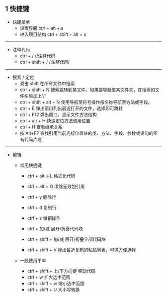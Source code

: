 ## 1 快捷键

- 快捷菜单
  - 设置界面 ctrl + alt + s
  - 进入项目结构 ctrl + shift + alt + s

***

- 注释代码
  - ctrl + /     //注释代码
  - ctrl + shift + /      /*注释代码*/

***

- 搜索 / 定位
  - 双击 shift 在所有文件中搜索
  - ctrl + shift + N 搜索跳转到某文件，如果要导航值某文件夹，在搜索的文件名后加上'/'
  - ctrl + shift + alt + N 使用导航至符号操作按名称导航至方法或字段。
  - ctrl + E  弹出窗口列出最近打开的文件，选择即可跳转
  - ctrl + F12 弹出窗口，显示文件方法结构
  - ctrl + alt + H 快速定位方法调用位置
  - ctrl + H 查看继承关系
  - 按 Alt+F7 查找引用当前光标位置处的类、方法、字段、参数或语句的所有代码片段
***

- 编辑
  - 常用快捷键
    - ctrl + alt ＋L 格式化代码
    - ctrl + alt + O 清除无效包引用

    - ctrl + y 删除行
    - ctrl + d 复制行
    - ctrl + z 撤销操作
    - ctrl + 加/减  展开/折叠代码块

    - ctrl + shift + 加/减  展开/折叠全部代码块
    - ctrl + shift + V 弹出最近复制的粘贴列表，可供方便选择

  - 一般使用平率
    - ctrl + shift + 上/下方向键 移动代码
    - ctrl + w 扩大选中范围
    - ctrl + shift + w 缩小选中范围
    - ctrl + shift + U 大小写转换
